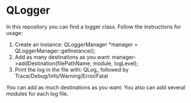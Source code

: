 # QLogger

In this repository you can find a logger class. Follow the instructions for usage:

1. Create an instance: QLoggerManager *manager = QLoggerManager::getInstance();
2. Add as many destinations as you want:  manager->addDestination(filePathName, module, logLevel);
3. Print the log in the file with: QLog_ followed by Trace/Debug/Info/Warning/Error/Fatal

You can add as much destinations as you want. You also can add several modules for each log file.
